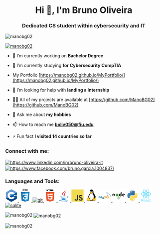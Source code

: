 <h1 align="center">Hi 👋, I'm Bruno Oliveira</h1>
<h3 align="center">Dedicated CS student within cybersecurity and IT</h3>

<p align="left"> <img src="https://komarev.com/ghpvc/?username=manobg02&label=Profile%20views&color=0e75b6&style=flat" alt="manobg02" /> </p>

<p align="left"> <a href="https://github.com/ryo-ma/github-profile-trophy"><img src="https://github-profile-trophy.vercel.app/?username=manobg02" alt="manobg02" /></a> </p>

- 🔭 I’m currently working on **Bachelor Degree**

- 🌱 I’m currently studying **for Cybersecurity CompTIA**

- My Portfolio [https://manobg02.github.io/MyPortfolio/](https://manobg02.github.io/MyPortfolio/)

- 🤝 I’m looking for help with **landing a Internship**

- 👨‍💻 All of my projects are available at [https://github.com/ManoBG02](https://github.com/ManoBG02)

- 💬 Ask me about **my hobbies**

- 📫 How to reach me **boliv050@fiu.edu**

- ⚡ Fun fact **I visited 14 countries so far**

<h3 align="left">Connect with me:</h3>
<p align="left">
<a href="https://linkedin.com/in/https://www.linkedin.com/in/bruno-oliveira-it" target="blank"><img align="center" src="https://raw.githubusercontent.com/rahuldkjain/github-profile-readme-generator/master/src/images/icons/Social/linked-in-alt.svg" alt="https://www.linkedin.com/in/bruno-oliveira-it" height="30" width="40" /></a>
<a href="https://fb.com/https://www.facebook.com/bruno.garcia.1004837/" target="blank"><img align="center" src="https://raw.githubusercontent.com/rahuldkjain/github-profile-readme-generator/master/src/images/icons/Social/facebook.svg" alt="https://www.facebook.com/bruno.garcia.1004837/" height="30" width="40" /></a>
</p>

<h3 align="left">Languages and Tools:</h3>
<p align="left"> <a href="https://www.w3schools.com/cpp/" target="_blank" rel="noreferrer"> <img src="https://raw.githubusercontent.com/devicons/devicon/master/icons/cplusplus/cplusplus-original.svg" alt="cplusplus" width="40" height="40"/> </a> <a href="https://www.w3schools.com/css/" target="_blank" rel="noreferrer"> <img src="https://raw.githubusercontent.com/devicons/devicon/master/icons/css3/css3-original-wordmark.svg" alt="css3" width="40" height="40"/> </a> <a href="https://git-scm.com/" target="_blank" rel="noreferrer"> <img src="https://www.vectorlogo.zone/logos/git-scm/git-scm-icon.svg" alt="git" width="40" height="40"/> </a> <a href="https://www.w3.org/html/" target="_blank" rel="noreferrer"> <img src="https://raw.githubusercontent.com/devicons/devicon/master/icons/html5/html5-original-wordmark.svg" alt="html5" width="40" height="40"/> </a> <a href="https://www.java.com" target="_blank" rel="noreferrer"> <img src="https://raw.githubusercontent.com/devicons/devicon/master/icons/java/java-original.svg" alt="java" width="40" height="40"/> </a> <a href="https://developer.mozilla.org/en-US/docs/Web/JavaScript" target="_blank" rel="noreferrer"> <img src="https://raw.githubusercontent.com/devicons/devicon/master/icons/javascript/javascript-original.svg" alt="javascript" width="40" height="40"/> </a> <a href="https://www.linux.org/" target="_blank" rel="noreferrer"> <img src="https://raw.githubusercontent.com/devicons/devicon/master/icons/linux/linux-original.svg" alt="linux" width="40" height="40"/> </a> <a href="https://www.mysql.com/" target="_blank" rel="noreferrer"> <img src="https://raw.githubusercontent.com/devicons/devicon/master/icons/mysql/mysql-original-wordmark.svg" alt="mysql" width="40" height="40"/> </a> <a href="https://nodejs.org" target="_blank" rel="noreferrer"> <img src="https://raw.githubusercontent.com/devicons/devicon/master/icons/nodejs/nodejs-original-wordmark.svg" alt="nodejs" width="40" height="40"/> </a> <a href="https://www.python.org" target="_blank" rel="noreferrer"> <img src="https://raw.githubusercontent.com/devicons/devicon/master/icons/python/python-original.svg" alt="python" width="40" height="40"/> </a> <a href="https://reactjs.org/" target="_blank" rel="noreferrer"> <img src="https://raw.githubusercontent.com/devicons/devicon/master/icons/react/react-original-wordmark.svg" alt="react" width="40" height="40"/> </a> <a href="https://www.sqlite.org/" target="_blank" rel="noreferrer"> <img src="https://www.vectorlogo.zone/logos/sqlite/sqlite-icon.svg" alt="sqlite" width="40" height="40"/> </a> </p>

<p><img align="left" src="https://github-readme-stats.vercel.app/api/top-langs?username=manobg02&show_icons=true&locale=en&layout=compact" alt="manobg02" /></p>

<p>&nbsp;<img align="center" src="https://github-readme-stats.vercel.app/api?username=manobg02&show_icons=true&locale=en" alt="manobg02" /></p>

<p><img align="center" src="https://github-readme-streak-stats.herokuapp.com/?user=manobg02&" alt="manobg02" /></p>
